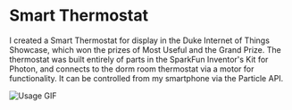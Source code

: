 # Smart Thermostat

I created a Smart Thermostat for display in the Duke Internet of Things Showcase, which won the prizes of Most Useful and the Grand Prize. The thermostat was built entirely of parts in the SparkFun Inventor's Kit for Photon, and connects to the dorm room thermostat via a motor for functionality. It can be controlled from my smartphone via the Particle API.

![Usage GIF](images/thermostat.gif)

